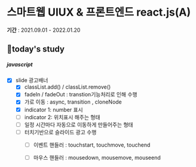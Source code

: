 # 스마트웹 UIUX & 프론트엔드 react.js(A)

**기간** : 2021.09.01 - 2022.01.20

## 📌today's study

#####  javascript

- [x] slide 광고배너
  - [x] classList.add() / classList.remove()
  - [x] fadeIn / fadeOut : transtion기능처리로 인해 수행
  - [x] 가로 이동 : async, transition , cloneNode
  - [x] indicator 1: number 표시 
  - [ ] indicator 2: 위치표시 해주는 형태
  - [ ] 일정 시간마다 자동으로 이동하게 만들어주는 형태
  - [ ] 터치기반으로 슬라이드 광고 수행
    - [ ] 이벤트 핸들러 : touchstart, touchmove, touchend
    - [ ] 마우스 핸들러 : mousedown, mousemove, mouseend

